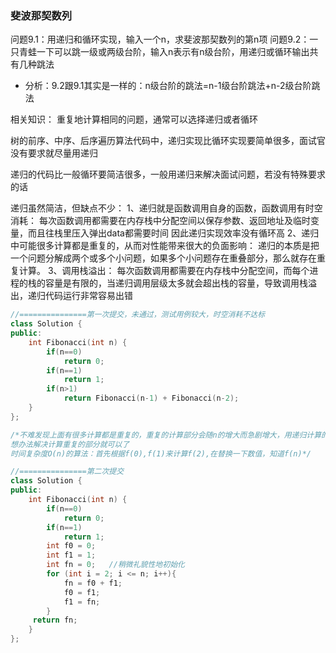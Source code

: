 ### 斐波那契数列

问题9.1：用递归和循环实现，输入一个n，求斐波那契数列的第n项
问题9.2：一只青蛙一下可以跳一级或两级台阶，输入n表示有n级台阶，用递归或循环输出共有几种跳法

- 分析：9.2跟9.1其实是一样的：n级台阶的跳法=n-1级台阶跳法+n-2级台阶跳法

相关知识：
重复地计算相同的问题，通常可以选择递归或者循环

树的前序、中序、后序遍历算法代码中，递归实现比循环实现要简单很多，面试官没有要求就尽量用递归

递归的代码比一般循环要简洁很多，一般用递归来解决面试问题，若没有特殊要求的话

递归虽然简洁，但缺点不少：
  1、递归就是函数调用自身的函数，函数调用有时空消耗：
    每次函数调用都需要在内存栈中分配空间以保存参数、返回地址及临时变量，而且往栈里压入弹出data都需要时间
    因此递归实现效率没有循环高
  2、递归中可能很多计算都是重复的，从而对性能带来很大的负面影响：
    递归的本质是把一个问题分解成两个或多个小问题，如果多个小问题存在重叠部分，那么就存在重复计算。
  3、调用栈溢出：
    每次函数调用都需要在内存栈中分配空间，而每个进程的栈的容量是有限的，当递归调用层级太多就会超出栈的容量，导致调用栈溢出，递归代码运行非常容易出错
    
```c++
//===============第一次提交，未通过，测试用例较大，时空消耗不达标
class Solution {
public:
    int Fibonacci(int n) {
        if(n==0)
            return 0;
        if(n==1)
            return 1;
        if(n>1)
            return Fibonacci(n-1) + Fibonacci(n-2); 
    }
};

/*不难发现上面有很多计算都是重复的，重复的计算部分会随n的增大而急剧增大，用递归计算的时间复杂度以n的指数的方式递增
想办法解决计算重复的部分就可以了
时间复杂度O(n)的算法：首先根据f(0),f(1)来计算f(2),在替换一下数值，知道f(n)*/

//===============第二次提交
class Solution {
public:
    int Fibonacci(int n) {
        if(n==0)
            return 0;
        if(n==1)
            return 1;
        int f0 = 0;
        int f1 = 1;
        int fn = 0;   //稍微礼貌性地初始化
        for (int i = 2; i <= n; i++){
            fn = f0 + f1;
            f0 = f1;
            f1 = fn;
        }
     return fn;
    }
};

```









